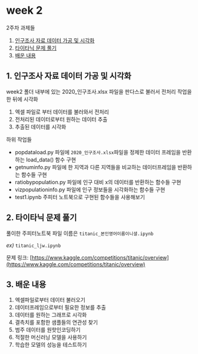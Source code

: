 # week 2

2주차 과제들

1. [인구조사 자료 데이터 가공 및 시각화](#1-인구조사-자료-데이터-가공-및-시각화)
2. [타이타닉 문제 풀기](#2-타이타닉-문제-풀기)
3. [배운 내용](#3-배운-내용)

## 1. 인구조사 자료 데이터 가공 및 시각화

week2 폴더 내부에 있는 2020_인구조사.xlsx 파일을 판다스로 불러서 전처리 작업을 한 뒤에 시각화

1. 엑셀 파일로 부터 데이터를 불러와서 전처리
2. 전처리된 데이터로부터 원하는 데이터 추출
3. 추출된 데이터를 시각화

하위 작업들

- popdataload.py 파일에 `2020_인구조사.xlsx`파일을 정제한 데이터 프레임을 반환하는 load_data() 함수 구현
- getnuminfo.py 파일에 한 지역과 다른 지역들을 비교하는 데이터프레임을 반환하는 함수들 구현
- ratiobypopulation.py 파일에 인구 대비 x의 데이터를 반환하는 함수들 구현
- vizpopulationinfo.py 파일에 인구 정보들을 시각화하는 함수들 구현
- test1.ipynb 주피터 노트북으로 구현된 함수들을 사용해보기

## 2. 타이타닉 문제 풀기

풀이한 주피터노트북 파일 이름은 `titanic_본인영어이름이니셜.ipynb`

_ex)_ `titanic_ljw.ipynb`

문제 링크: [https://www.kaggle.com/competitions/titanic/overview](https://www.kaggle.com/competitions/titanic/overview)

## 3. 배운 내용

1. 엑셀파일로부터 데이터 불러오기
2. 데이터프레임으로부터 필요한 정보를 추출
3. 데이터를 원하는 그래프로 시각화
4. 결측치를 포함한 샘플들의 연관성 찾기
5. 범주 데이터를 원핫인코딩하기
6. 적절한 머신러닝 모델을 사용하기
7. 학습한 모델의 성능을 테스트하기